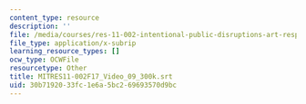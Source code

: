 ```yaml
---
content_type: resource
description: ''
file: /media/courses/res-11-002-intentional-public-disruptions-art-responsibility-and-pedagogy-fall-2017/30b7192033fc1e6a5bc269693570d9bc_MITRES11-002F17_Video_09_300k.srt
file_type: application/x-subrip
learning_resource_types: []
ocw_type: OCWFile
resourcetype: Other
title: MITRES11-002F17_Video_09_300k.srt
uid: 30b71920-33fc-1e6a-5bc2-69693570d9bc
---
```

